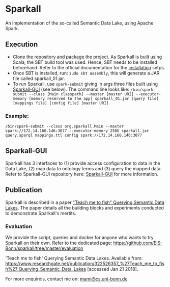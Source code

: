 # Sparkall
An implementation of the so-called Semantic Data Lake, using Apache Spark.

## Execution
- Clone the repository and package the project. As Sparkall is built using Scala, the SBT build tool was used. Hence, SBT needs to be installed beforehand. Refer to the official documentation for the [installation](https://www.scala-sbt.org/1.0/docs/Setup.html) setps.
- Once SBT is installed, run: `sudo sbt assembly`, this will generate a JAR file called sparkall_01.jar.
- To run Sparkall, use `spark-submit` giving in args three files built using [Sparkall-GUI](https://github.com/EIS-Bonn/spakall-gui) (see below).
The command line looks like:
`/bin/spark-submit --class [Main classpath] --master [master URI] --executor-memory [memory reserved to the app] sparkall_01.jar [query file] [mappings file] [config file] [master URI]`

### Example:
`/bin/spark-submit --class org.sparkall.Main --master spark://172.14.160.146:3077 --executor-memory 250G sparkall.jar query.sparql mappings.ttl config spark://172.14.160.146:3077`

## Sparkall-GUI
Sparkall has 3 interfaces to (1) provide access configuration to data in the Data Lake, (2) map data to ontology terms and (3) query the mapped data. Refer to Sparkall-GUI repository here: [Sparkall-GUI](https://github.com/EIS-Bonn/sparkall-gui) for more information.

## Publication
Sparkall is described in a paper ["Teach me to fish" Querying Semantic Data Lakes](https://www.researchgate.net/publication/322526357_%27Teach_me_to_fish%27_Querying_Semantic_Data_Lakes). The paper details all the building blocks and experiments conducted to demonstrate Sparkall's mertits.

### Evaluation
We provide the script, queries and docker for anyone who wants to try Sparkall on their own. Refer to the dedicated page: https://github.com/EIS-Bonn/sparkall/tree/master/evaluation

'Teach me to fish' Querying Semantic Data Lakes. Available from: https://www.researchgate.net/publication/322526357_%27Teach_me_to_fish%27_Querying_Semantic_Data_Lakes [accessed Jan 21 2018]. 

For more enquireis, contact me on: mami@cs.uni-bonn.de
